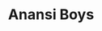 ---
title: "Anansi Boys"
slug: "anansi-boys"
subtitle: ""
publisher: "Morrow"
published: "2005"
asin: "0061342394"
authors: 
  - neil-gaiman
started: "2012-02-27"
start_year: "2012"
finished: "2012-03-06"
---
